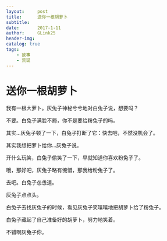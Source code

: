 ```yaml
---
layout:     post
title:      送你一根胡萝卜
subtitle:   
date:       2017-1-11
author:     GLink25
header-img: 
catalog: true
tags:
    - 故事
    - 荒诞
---
```


# 送你一根胡萝卜

我有一根大萝卜。灰兔子神秘兮兮地对白兔子说，想要吗？

不要。白兔子满脸不屑，你不是要给粉兔子的吗。

其实…灰兔子顿了一下，白兔子打断了它：快去吧，不然没机会了。

其实我想把萝卜给你…灰兔子说。

开什么玩笑，白兔子偷笑了一下，早就知道你喜欢粉兔子了。

哦，那好吧，灰兔子略有惋惜，那我给粉兔子了。

去吧。白兔子怂恿道。

灰兔子点点头。

白兔子去找灰兔子的时候，看见灰兔子笑嘻嘻地把胡萝卜给了粉兔子。

白兔子藏起了自己准备好的胡萝卜，努力地笑着。

不错啊灰兔子你。 